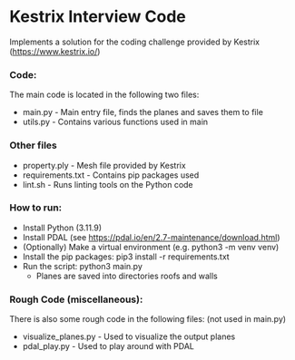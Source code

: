 # Kestrix Interview Code

Implements a solution for the coding challenge provided by Kestrix (https://www.kestrix.io/)

### Code:
The main code is located in the following two files:
* main.py - Main entry file, finds the planes and saves them to file
* utils.py - Contains various functions used in main

### Other files
* property.ply - Mesh file provided by Kestrix
* requirements.txt - Contains pip packages used
* lint.sh - Runs linting tools on the Python code

### How to run:
* Install Python (3.11.9)
* Install PDAL (see https://pdal.io/en/2.7-maintenance/download.html)
* (Optionally) Make a virtual environment (e.g. python3 -m venv venv)
* Install the pip packages: pip3 install -r requirements.txt
* Run the script: python3 main.py
    * Planes are saved into directories roofs and walls 

### Rough Code (miscellaneous):
There is also some rough code in the following files: (not used in main.py)
* visualize_planes.py - Used to visualize the output planes
* pdal_play.py - Used to play around with PDAL
